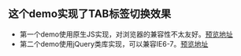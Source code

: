 ## 这个demo实现了TAB标签切换效果
- 第一个demo使用原生JS实现，对浏览器的兼容性不太友好。[预览地址](https://linpengistheone.github.io/tab/%E5%8E%9F%E7%94%9FJS%E5%AE%9E%E7%8E%B0tab.html)
- 第二个demo使用jQuery类库实现，可以兼容IE6-7。[预览地址](https://linpengistheone.github.io/tab/jQuery-tab.html)

